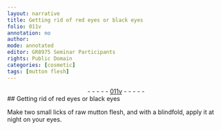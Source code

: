 ```yaml
---
layout: narrative
title: Getting rid of red eyes or black eyes
folio: 011v
annotation: no
author:
mode: annotated
editor: GR8975 Seminar Participants
rights: Public Domain
categories: [cosmetic]
tags: [mutton flesh]
---
```


 <div class="folio" align="center">- - - - - <a href="http://gallica.bnf.fr/ark:/12148/btv1b10500001g/f28.image" target="_blank">011v</a> - - - - - </div> 
## Getting rid of <span class="color">red</span> eyes or <span class="color">black</span> eyes

 
 <span class="activity"></span>  Make two small <span class="unit">licks</span> of <span class="material_format">raw <span class="material"><span class="animal">mutton</span> flesh</span></span>, and with a <span class="tool">blindfold</span>, apply it at night on your eyes.
 